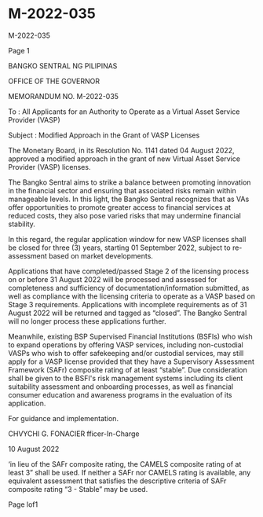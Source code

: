 # M-2022-035

M-2022-035

Page 1

BANGKO SENTRAL NG PILIPINAS

OFFICE OF THE GOVERNOR

MEMORANDUM NO. M-2022-035

To : All Applicants for an Authority to Operate as a Virtual Asset Service Provider (VASP)

Subject : Modified Approach in the Grant of VASP Licenses

The Monetary Board, in its Resolution No. 1141 dated 04 August 2022, approved a modified approach in the grant of new Virtual Asset Service Provider (VASP) licenses.

The Bangko Sentral aims to strike a balance between promoting innovation in the financial sector and ensuring that associated risks remain within manageable levels. In this light, the Bangko Sentral recognizes that as VAs offer opportunities to promote greater access to financial services at reduced costs, they also pose varied risks that may undermine financial stability.

In this regard, the regular application window for new VASP licenses shall be closed for three (3) years, starting 01 September 2022, subject to re-assessment based on market developments.

Applications that have completed/passed Stage 2 of the licensing process on or before 31 August 2022 will be processed and assessed for completeness and sufficiency of documentation/information submitted, as well as compliance with the licensing criteria to operate as a VASP based on Stage 3 requirements. Applications with incomplete requirements as of 31 August 2022 will be returned and tagged as “closed”. The Bangko Sentral will no longer process these applications further.

Meanwhile, existing BSP Supervised Financial Institutions (BSFIs) who wish to expand operations by offering VASP services, including non-custodial VASPs who wish to offer safekeeping and/or custodial services, may still apply for a VASP license provided that they have a Supervisory Assessment Framework (SAFr) composite rating of at least “stable”. Due consideration shall be given to the BSFI's risk management systems including its client suitability assessment and onboarding processes, as well as financial consumer education and awareness programs in the evaluation of its application.

For guidance and implementation.

CHVYCHI G. FONACIER fficer-In-Charge

10 August 2022

‘in lieu of the SAFr composite rating, the CAMELS composite rating of at least 3” shall be used. If neither a SAFr nor CAMELS rating is available, any equivalent assessment that satisfies the descriptive criteria of SAFr composite rating “3 - Stable” may be used.

Page lof1